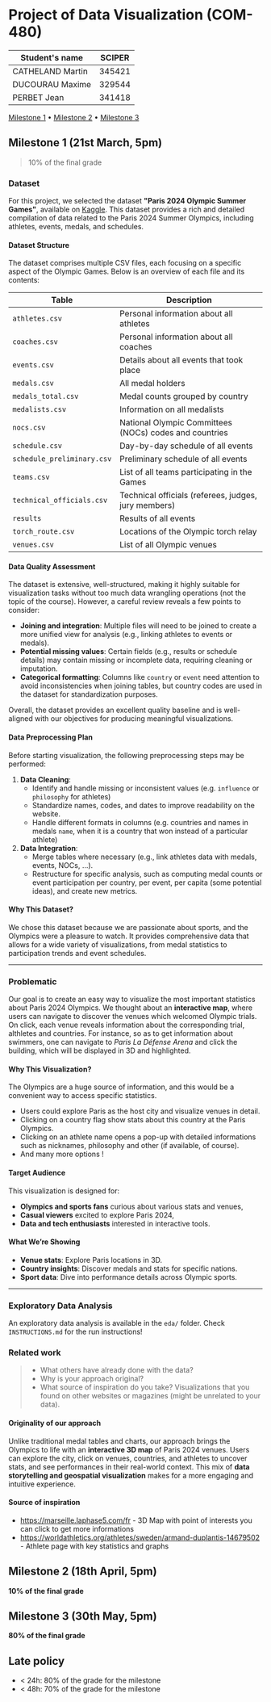 # Project of Data Visualization (COM-480)

| Student's name | SCIPER |
| -------------- | ------ |
| CATHELAND Martin | 345421 |
| DUCOURAU Maxime | 329544 |
| PERBET Jean | 341418 |

[Milestone 1](#milestone-1) • [Milestone 2](#milestone-2) • [Milestone 3](#milestone-3)

## Milestone 1 (21st March, 5pm)

> 10% of the final grade

### Dataset

For this project, we selected the dataset **"Paris 2024 Olympic Summer Games"**, available on [Kaggle](https://www.kaggle.com/datasets/piterfm/paris-2024-olympic-summer-games). This dataset provides a rich and detailed compilation of data related to the Paris 2024 Summer Olympics, including athletes, events, medals, and schedules.

#### Dataset Structure

The dataset comprises multiple CSV files, each focusing on a specific aspect of the Olympic Games. Below is an overview of each file and its contents:

| **Table**                | **Description**                                         |
|--------------------------|---------------------------------------------------------|
| `athletes.csv`           | Personal information about all athletes                 |
| `coaches.csv`            | Personal information about all coaches                  |
| `events.csv`             | Details about all events that took place               |
| `medals.csv`             | All medal holders                                       |
| `medals_total.csv`       | Medal counts grouped by country                         |
| `medalists.csv`          | Information on all medalists                           |
| `nocs.csv`               | National Olympic Committees (NOCs) codes and countries |
| `schedule.csv`           | Day-by-day schedule of all events                      |
| `schedule_preliminary.csv` | Preliminary schedule of all events                  |
| `teams.csv`              | List of all teams participating in the Games           |
| `technical_officials.csv`| Technical officials (referees, judges, jury members)    |
| `results`                | Results of all events                                   |
| `torch_route.csv`        | Locations of the Olympic torch relay                   |
| `venues.csv`             | List of all Olympic venues                             |

#### Data Quality Assessment

The dataset is extensive, well-structured, making it highly suitable for visualization tasks without too much data wrangling operations (not the topic of the course). However, a careful review reveals a few points to consider:
- **Joining and integration**: Multiple files will need to be joined to create a more unified view for analysis (e.g., linking athletes to events or medals).
- **Potential missing values**: Certain fields (e.g., results or schedule details) may contain missing or incomplete data, requiring cleaning or imputation.
- **Categorical formatting**: Columns like `country` or `event` need attention to avoid inconsistencies when joining tables, but country codes are used in the dataset for standardization purposes.

Overall, the dataset provides an excellent quality baseline and is well-aligned with our objectives for producing meaningful visualizations.

#### Data Preprocessing Plan

Before starting visualization, the following preprocessing steps may be performed:
1. **Data Cleaning**:
   - Identify and handle missing or inconsistent values (e.g. `influence` or `philosophy` for athletes)
   - Standardize names, codes, and dates to improve readability on the website.
   - Handle different formats in columns (e.g. countries and names in medals `name`, when it is a country that won instead of a particular athlete)
2. **Data Integration**:
   - Merge tables where necessary (e.g., link athletes data with medals, events, NOCs, ...).
   - Restructure for specific analysis, such as computing  medal counts or event participation per country, per event, per capita (some potential ideas), and create new metrics.

#### Why This Dataset?

We chose this dataset because we are passionate about sports, and the Olympics were a pleasure to watch. It provides comprehensive data that allows for a wide variety of visualizations, from medal statistics to participation trends and event schedules. 

---

### Problematic

Our goal is to create an easy way to visualize the most important statistics about Paris 2024 Olympics. We thought about an **interactive map**, where users can navigate to discover the venues which welcomed Olympic trials. On click, each venue reveals information about the corresponding trial, althletes and countries. For instance, so as to get information about swimmers, one can navigate to *Paris La Défense Arena* and click the building, which will be displayed in 3D and highlighted.



#### Why This Visualization?

The Olympics are a huge source of information, and this would be a convenient way to access specific statistics.
- Users could explore Paris as the host city and visualize venues in detail.
- Clicking on a country flag show stats about this country at the Paris Olympics.
- Clicking on an athlete name opens a pop-up with detailed informations such as nicknames, philosophy and other (if available, of course).
- And many more options !

#### Target Audience

This visualization is designed for:
- **Olympics and sports fans** curious about various stats and venues,
- **Casual viewers** excited to explore Paris 2024,
- **Data and tech enthusiasts** interested in interactive tools.

#### What We’re Showing

- **Venue stats**: Explore Paris locations in 3D.
- **Country insights**: Discover medals and stats for specific nations.
- **Sport data**: Dive into performance details across Olympic sports.

---

### Exploratory Data Analysis

An exploratory data analysis is available in the `eda/` folder. Check `INSTRUCTIONS.md` for the run instructions!

### Related work


> - What others have already done with the data?
> - Why is your approach original?
> - What source of inspiration do you take? Visualizations that you found on other websites or magazines (might be unrelated to your data).


#### Originality of our approach

Unlike traditional medal tables and charts, our approach brings the Olympics to life with an **interactive 3D map** of Paris 2024 venues. Users can explore the city, click on venues, countries, and athletes to uncover stats, and see performances in their real-world context. This mix of **data storytelling and geospatial visualization** makes for a more engaging and intuitive experience.

#### Source of inspiration
- https://marseille.laphase5.com/fr - 3D Map with point of interests you can click to get more informations
- https://worldathletics.org/athletes/sweden/armand-duplantis-14679502 - Athlete page with key statistics and graphs




## Milestone 2 (18th April, 5pm)

**10% of the final grade**


## Milestone 3 (30th May, 5pm)

**80% of the final grade**


## Late policy

- < 24h: 80% of the grade for the milestone
- < 48h: 70% of the grade for the milestone

